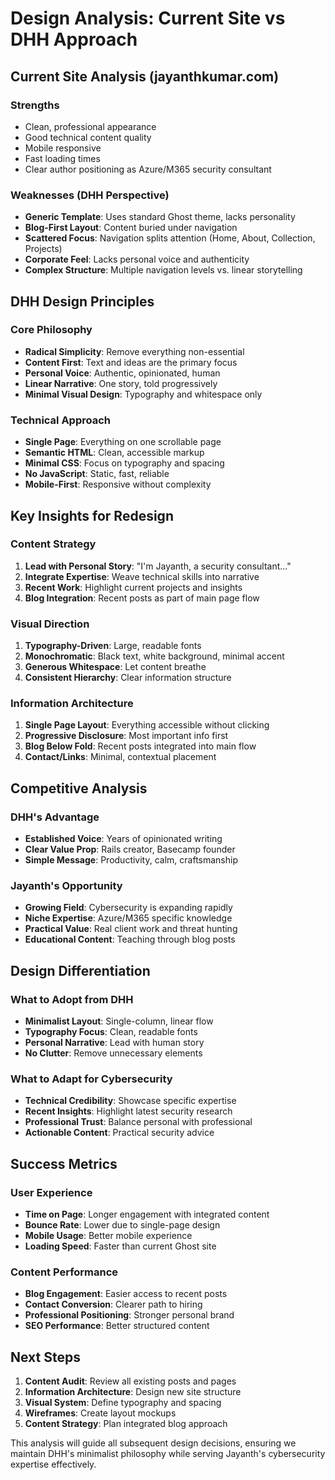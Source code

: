 # Design Analysis: Current Site vs DHH Approach

## Current Site Analysis (jayanthkumar.com)

### Strengths
- Clean, professional appearance
- Good technical content quality
- Mobile responsive
- Fast loading times
- Clear author positioning as Azure/M365 security consultant

### Weaknesses (DHH Perspective)
- **Generic Template**: Uses standard Ghost theme, lacks personality
- **Blog-First Layout**: Content buried under navigation
- **Scattered Focus**: Navigation splits attention (Home, About, Collection, Projects)
- **Corporate Feel**: Lacks personal voice and authenticity
- **Complex Structure**: Multiple navigation levels vs. linear storytelling

## DHH Design Principles

### Core Philosophy
- **Radical Simplicity**: Remove everything non-essential
- **Content First**: Text and ideas are the primary focus
- **Personal Voice**: Authentic, opinionated, human
- **Linear Narrative**: One story, told progressively
- **Minimal Visual Design**: Typography and whitespace only

### Technical Approach
- **Single Page**: Everything on one scrollable page
- **Semantic HTML**: Clean, accessible markup
- **Minimal CSS**: Focus on typography and spacing
- **No JavaScript**: Static, fast, reliable
- **Mobile-First**: Responsive without complexity

## Key Insights for Redesign

### Content Strategy
1. **Lead with Personal Story**: "I'm Jayanth, a security consultant..."
2. **Integrate Expertise**: Weave technical skills into narrative
3. **Recent Work**: Highlight current projects and insights
4. **Blog Integration**: Recent posts as part of main page flow

### Visual Direction
1. **Typography-Driven**: Large, readable fonts
2. **Monochromatic**: Black text, white background, minimal accent
3. **Generous Whitespace**: Let content breathe
4. **Consistent Hierarchy**: Clear information structure

### Information Architecture
1. **Single Page Layout**: Everything accessible without clicking
2. **Progressive Disclosure**: Most important info first
3. **Blog Below Fold**: Recent posts integrated into main flow
4. **Contact/Links**: Minimal, contextual placement

## Competitive Analysis

### DHH's Advantage
- **Established Voice**: Years of opinionated writing
- **Clear Value Prop**: Rails creator, Basecamp founder
- **Simple Message**: Productivity, calm, craftsmanship

### Jayanth's Opportunity
- **Growing Field**: Cybersecurity is expanding rapidly
- **Niche Expertise**: Azure/M365 specific knowledge
- **Practical Value**: Real client work and threat hunting
- **Educational Content**: Teaching through blog posts

## Design Differentiation

### What to Adopt from DHH
- **Minimalist Layout**: Single-column, linear flow
- **Typography Focus**: Clean, readable fonts
- **Personal Narrative**: Lead with human story
- **No Clutter**: Remove unnecessary elements

### What to Adapt for Cybersecurity
- **Technical Credibility**: Showcase specific expertise
- **Recent Insights**: Highlight latest security research
- **Professional Trust**: Balance personal with professional
- **Actionable Content**: Practical security advice

## Success Metrics

### User Experience
- **Time on Page**: Longer engagement with integrated content
- **Bounce Rate**: Lower due to single-page design
- **Mobile Usage**: Better mobile experience
- **Loading Speed**: Faster than current Ghost site

### Content Performance
- **Blog Engagement**: Easier access to recent posts
- **Contact Conversion**: Clearer path to hiring
- **Professional Positioning**: Stronger personal brand
- **SEO Performance**: Better structured content

## Next Steps

1. **Content Audit**: Review all existing posts and pages
2. **Information Architecture**: Design new site structure
3. **Visual System**: Define typography and spacing
4. **Wireframes**: Create layout mockups
5. **Content Strategy**: Plan integrated blog approach

This analysis will guide all subsequent design decisions, ensuring we maintain DHH's minimalist philosophy while serving Jayanth's cybersecurity expertise effectively.